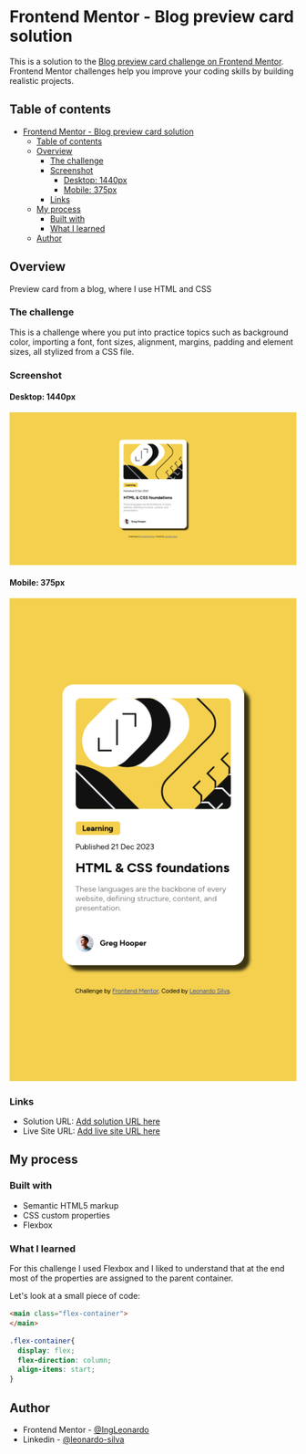# Frontend Mentor - Blog preview card solution

This is a solution to the [Blog preview card challenge on Frontend Mentor](https://www.frontendmentor.io/challenges/blog-preview-card-ckPaj01IcS). Frontend Mentor challenges help you improve your coding skills by building realistic projects. 

## Table of contents

- [Frontend Mentor - Blog preview card solution](#frontend-mentor---blog-preview-card-solution)
  - [Table of contents](#table-of-contents)
  - [Overview](#overview)
    - [The challenge](#the-challenge)
    - [Screenshot](#screenshot)
      - [Desktop: 1440px](#desktop-1440px)
      - [Mobile: 375px](#mobile-375px)
    - [Links](#links)
  - [My process](#my-process)
    - [Built with](#built-with)
    - [What I learned](#what-i-learned)
  - [Author](#author)





## Overview
Preview card from a blog, where I use HTML and CSS

### The challenge

This is a challenge where you put into practice topics such as background color, importing a font, font sizes, alignment, margins, padding and element sizes, all stylized from a CSS file.

### Screenshot


#### Desktop: 1440px 
<img src="./assets/capturaDePantalla/Screenshot 2024-06-24 at 20-18-40 Frontend Mentor Blog preview card.png">


#### Mobile: 375px
<img src="./assets/capturaDePantalla/Screenshot 2024-06-24 at 20-19-06 Frontend Mentor Blog preview card.png">


### Links

- Solution URL: [Add solution URL here](https://github.com/IngLeonardo/blogPreviewCard)
- Live Site URL: [Add live site URL here](https://ingleonardo.github.io/blogPreviewCard/)



## My process

### Built with

- Semantic HTML5 markup
- CSS custom properties
- Flexbox



### What I learned

For this challenge I used Flexbox and I liked to understand that at the end most of the properties are assigned to the parent container.

Let's look at a small piece of code:

```html
<main class="flex-container">
</main>
```
```css
.flex-container{
  display: flex;
  flex-direction: column;
  align-items: start;
}
```

## Author

- Frontend Mentor - [@IngLeonardo](https://www.frontendmentor.io/profile/IngLeonardo)
- Linkedin - [@leonardo-silva](https://www.linkedin.com/in/leonardo-silva-915974220/)

